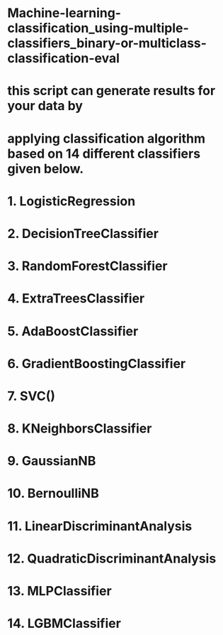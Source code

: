 # Machine-learning-classification_using-multiple-classifiers_binary-or-multiclass-classification-eval

# this script can generate results for your data by
# applying classification algorithm based on 14 different classifiers given below.

# 1. LogisticRegression
# 2. DecisionTreeClassifier
# 3. RandomForestClassifier
# 4. ExtraTreesClassifier
# 5. AdaBoostClassifier
# 6. GradientBoostingClassifier
# 7. SVC()
# 8. KNeighborsClassifier
# 9. GaussianNB
# 10. BernoulliNB
# 11. LinearDiscriminantAnalysis
# 12. QuadraticDiscriminantAnalysis
# 13. MLPClassifier
# 14. LGBMClassifier
